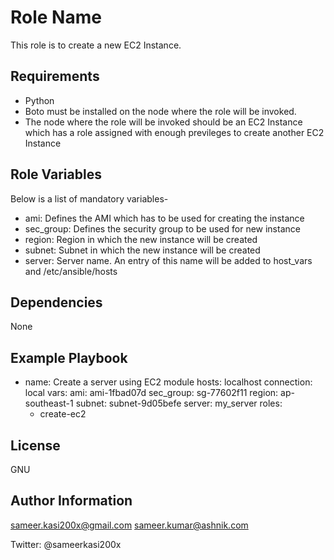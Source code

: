 Role Name
=========

This role is to create a new EC2 Instance. 

Requirements
------------
 * Python
 * Boto must be installed on the node where the role will be invoked. 
 * The node where the role will be invoked should be an EC2 Instance which has a role assigned with enough previleges to create another EC2 Instance

Role Variables
--------------
Below is a list of mandatory variables-
 * ami: Defines the AMI which has to be used for creating the instance
 * sec_group: Defines the security group to be used for new instance
 * region: Region in which the new instance will be created
 * subnet: Subnet in which the new instance will be created
 * server: Server name. An entry of this name will be added to host_vars and /etc/ansible/hosts

Dependencies
------------
None

Example Playbook
----------------
- name: Create a server using EC2 module
  hosts: localhost
  connection: local
  vars:
    ami: ami-1fbad07d
    sec_group: sg-77602f11
    region: ap-southeast-1
    subnet: subnet-9d05befe
    server: my_server
  roles:
    - create-ec2



License
-------

GNU

Author Information
------------------
sameer.kasi200x@gmail.com
sameer.kumar@ashnik.com

Twitter: @sameerkasi200x
